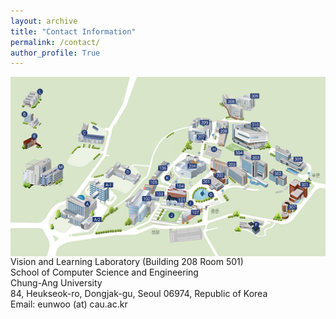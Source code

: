 ```yaml
---
layout: archive
title: "Contact Information"
permalink: /contact/
author_profile: True
---
```


<img src='/images/cau_map.png' width="700" align="left" style="margin-right:50px">      


Vision and Learning Laboratory (Building 208 Room 501)  
School of Computer Science and Engineering   
Chung-Ang University  
84, Heukseok-ro, Dongjak-gu, Seoul 06974, Republic of Korea      
Email: eunwoo (at) cau.ac.kr

